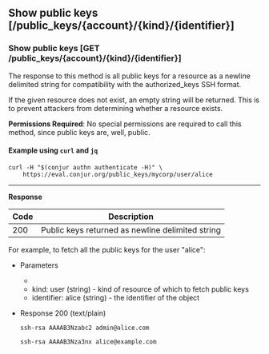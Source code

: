 ## Show public keys [/public_keys/{account}/{kind}/{identifier}]

### Show public keys  [GET /public_keys/{account}/{kind}/{identifier}]

The response to this method is all public keys for a resource as a newline delimited string for compatibility with the authorized_keys SSH format.

If the given resource does not exist, an empty string will be returned. This is to prevent attackers from determining whether a resource exists.

**Permissions Required**: No special permissions are required to call this method, since public keys are, well, public.

<!-- include(partials/resource_kinds.md) -->

#### Example using `curl` and `jq`

```
curl -H "$(conjur authn authenticate -H)" \
    https://eval.conjur.org/public_keys/mycorp/user/alice
```

---

**Response**

| Code | Description                                         |
|------|-----------------------------------------------------|
|  200 | Public keys returned as newline delimited string            |

For example, to fetch all the public keys for the user "alice":

+ Parameters
  + <!-- include(partials/account_param.md) -->
  + kind: user (string) - kind of resource of which to fetch public keys
  + identifier: alice (string)  - the identifier of the object

+ Response 200 (text/plain)

    ```
    ssh-rsa AAAAB3Nzabc2 admin@alice.com
        
    ssh-rsa AAAAB3Nza3nx alice@example.com
    ```
